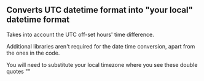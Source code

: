 ## Converts UTC datetime format into "your local" datetime format

Takes into account the UTC off-set hours' time difference.

Additional libraries aren't required for the date time conversion, apart from the ones in the code.

You will need to substitute your local timezone where you see these double quotes ""
